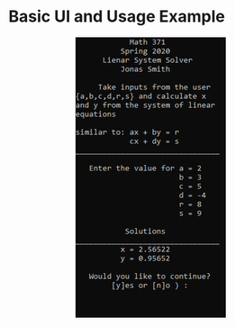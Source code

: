 <h1> Basic UI and Usage Example </h1>

<img style="display: block; margin-left: auto; margin-right: auto;" src="images/opsResearch1.1.PNG" alt="icon">
